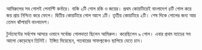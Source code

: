 আমিরুলের সব গোলই পেনাল্টি কর্নারে। বাকি ২টি গোল রকি ও জয়ের। প্রথম কোয়ার্টারেই বাংলাদেশ ৪টি গোল করে জয় প্রায় নিশ্চিত করে ফেলে। দ্বিতীয় কোয়ার্টারে গোল আসে ১টি। তৃতীয় কোয়ার্টারে ২টি। শেষ দিকে গোলের জন্য আর তেমন ঝাঁপায়নি বাংলাদেশ।

টুর্নামেন্টের সর্বশেষ আসরে ওমানে সর্বোচ্চ গোলদাতা ছিলেন আমিরুল। করেছিলেন ৯ গোল। এবার প্রথম ম্যাচের সব আলো কেড়েছেন তিনিই। ইঙ্গিত দিয়েছেন, গতবারের সাফল্যকেও ছাপিয়ে যেতে চান।
